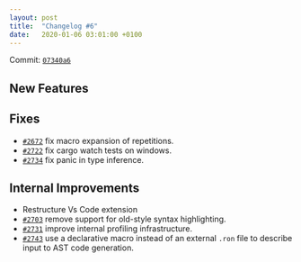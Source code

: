 ```yaml
---
layout: post
title:  "Changelog #6"
date:   2020-01-06 03:01:00 +0100
---
```


Commit: [`07340a6`](https://github.com/rust-analyzer/rust-analyzer/commit/07340a62cc1b34efcebfc9f4cfc42f655edd2fc8)

## New Features

## Fixes

* [`#2672`](https://github.com/rust-analyzer/rust-analyzer/pull/2672) fix macro expansion of repetitions.
* [`#2722`](https://github.com/rust-analyzer/rust-analyzer/pull/2722) fix cargo watch tests on windows.
* [`#2734`](https://github.com/rust-analyzer/rust-analyzer/pull/2734) fix panic in type inference.

## Internal Improvements

* Restructure Vs Code extension
* [`#2703`](https://github.com/rust-analyzer/rust-analyzer/pull/2703) remove support for old-style syntax highlighting.
* [`#2731`](https://github.com/rust-analyzer/rust-analyzer/pull/2731) improve internal profiling infrastructure.
* [`#2743`](https://github.com/rust-analyzer/rust-analyzer/pull/2743) use a declarative macro instead of an external `.ron` file to describe input to AST code generation.
